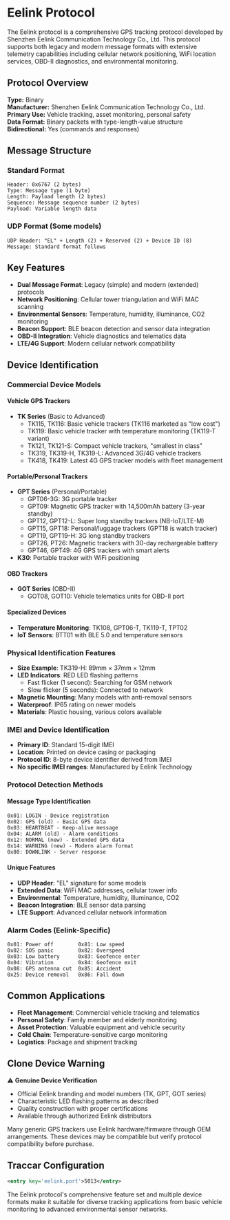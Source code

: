 # Eelink Protocol

The Eelink protocol is a comprehensive GPS tracking protocol developed by Shenzhen Eelink Communication Technology Co., Ltd. This protocol supports both legacy and modern message formats with extensive telemetry capabilities including cellular network positioning, WiFi location services, OBD-II diagnostics, and environmental monitoring.

## Protocol Overview

**Type:** Binary  
**Manufacturer:** Shenzhen Eelink Communication Technology Co., Ltd.  
**Primary Use:** Vehicle tracking, asset monitoring, personal safety  
**Data Format:** Binary packets with type-length-value structure  
**Bidirectional:** Yes (commands and responses)

## Message Structure

### Standard Format
```
Header: 0x6767 (2 bytes)
Type: Message type (1 byte)
Length: Payload length (2 bytes)
Sequence: Message sequence number (2 bytes)
Payload: Variable length data
```

### UDP Format (Some models)
```
UDP Header: "EL" + Length (2) + Reserved (2) + Device ID (8)
Message: Standard format follows
```

## Key Features

- **Dual Message Format**: Legacy (simple) and modern (extended) protocols
- **Network Positioning**: Cellular tower triangulation and WiFi MAC scanning
- **Environmental Sensors**: Temperature, humidity, illuminance, CO2 monitoring
- **Beacon Support**: BLE beacon detection and sensor data integration
- **OBD-II Integration**: Vehicle diagnostics and telematics data
- **LTE/4G Support**: Modern cellular network compatibility

## Device Identification

### Commercial Device Models

#### Vehicle GPS Trackers
- **TK Series** (Basic to Advanced)
  - TK115, TK116: Basic vehicle trackers (TK116 marketed as "low cost")
  - TK119: Basic vehicle tracker with temperature monitoring (TK119-T variant)
  - TK121, TK121-S: Compact vehicle trackers, "smallest in class"
  - TK319, TK319-H, TK319-L: Advanced 3G/4G vehicle trackers
  - TK418, TK419: Latest 4G GPS tracker models with fleet management

#### Portable/Personal Trackers
- **GPT Series** (Personal/Portable)
  - GPT06-3G: 3G portable tracker
  - GPT09: Magnetic GPS tracker with 14,500mAh battery (3-year standby)
  - GPT12, GPT12-L: Super long standby trackers (NB-IoT/LTE-M)
  - GPT15, GPT18: Personal/luggage trackers (GPT18 is watch tracker)
  - GPT19, GPT19-H: 3G long standby trackers
  - GPT26, PT26: Magnetic trackers with 30-day rechargeable battery
  - GPT46, GPT49: 4G GPS trackers with smart alerts
- **K30**: Portable tracker with WiFi positioning

#### OBD Trackers
- **GOT Series** (OBD-II)
  - GOT08, GOT10: Vehicle telematics units for OBD-II port

#### Specialized Devices
- **Temperature Monitoring**: TK108, GPT06-T, TK119-T, TPT02
- **IoT Sensors**: BTT01 with BLE 5.0 and temperature sensors

### Physical Identification Features
- **Size Example**: TK319-H: 89mm × 37mm × 12mm
- **LED Indicators**: RED LED flashing patterns
  - Fast flicker (1 second): Searching for GSM network
  - Slow flicker (5 seconds): Connected to network
- **Magnetic Mounting**: Many models with anti-removal sensors
- **Waterproof**: IP65 rating on newer models
- **Materials**: Plastic housing, various colors available

### IMEI and Device Identification
- **Primary ID**: Standard 15-digit IMEI
- **Location**: Printed on device casing or packaging
- **Protocol ID**: 8-byte device identifier derived from IMEI
- **No specific IMEI ranges**: Manufactured by Eelink Technology

### Protocol Detection Methods

#### Message Type Identification
```
0x01: LOGIN - Device registration
0x02: GPS (old) - Basic GPS data
0x03: HEARTBEAT - Keep-alive message
0x04: ALARM (old) - Alarm conditions
0x12: NORMAL (new) - Extended GPS data
0x14: WARNING (new) - Modern alarm format
0x80: DOWNLINK - Server response
```

#### Unique Features
- **UDP Header**: "EL" signature for some models
- **Extended Data**: WiFi MAC addresses, cellular tower info
- **Environmental**: Temperature, humidity, illuminance, CO2
- **Beacon Integration**: BLE sensor data parsing
- **LTE Support**: Advanced cellular network information

### Alarm Codes (Eelink-Specific)
```
0x01: Power off        0x81: Low speed
0x02: SOS panic        0x82: Overspeed
0x03: Low battery      0x83: Geofence enter
0x04: Vibration        0x84: Geofence exit
0x08: GPS antenna cut  0x85: Accident
0x25: Device removal   0x86: Fall down
```

## Common Applications

- **Fleet Management**: Commercial vehicle tracking and telematics
- **Personal Safety**: Family member and elderly monitoring
- **Asset Protection**: Valuable equipment and vehicle security
- **Cold Chain**: Temperature-sensitive cargo monitoring
- **Logistics**: Package and shipment tracking

## Clone Device Warning

⚠️ **Genuine Device Verification**
- Official Eelink branding and model numbers (TK, GPT, GOT series)
- Characteristic LED flashing patterns as described
- Quality construction with proper certifications
- Available through authorized Eelink distributors

Many generic GPS trackers use Eelink hardware/firmware through OEM arrangements. These devices may be compatible but verify protocol compatibility before purchase.

## Traccar Configuration

```xml
<entry key='eelink.port'>5013</entry>
```

The Eelink protocol's comprehensive feature set and multiple device formats make it suitable for diverse tracking applications from basic vehicle monitoring to advanced environmental sensor networks.